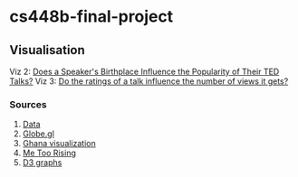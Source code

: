 # cs448b-final-project

## Visualisation
Viz 2: [Does a Speaker's Birthplace Influence the Popularity of Their TED Talks?](https://cs448b-final-project-eeb9e.web.app)
Viz 3: [Do the ratings of a talk influence the number of views it gets?](https://cs448b-final-project-eeb9e.web.app/viz3.html)
### Sources

1. [Data](https://www.kaggle.com/rounakbanik/the-movies-dataset)
2. [Globe.gl](https://github.com/vasturiano/globe.gl)
3. [Ghana visualization](https://ghanadatastuff.com/post/comtradr_data_in_javascript/)
4. [Me Too Rising](https://metoorising.withgoogle.com/)
5. [D3 graphs](https://d3-graph-gallery.com/scatter.html)